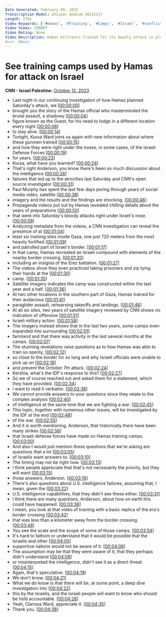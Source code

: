 ```yaml
---
Date Generated: February 09, 2025
Transcription Model: whisper medium 20231117
Length: 279s
Video Keywords: ['#Hamas', '#Training', '#Camps', '#Israel', '#conflict']
Video Views: 198007
Video Rating: None
Video Description: Hamas militants trained for its deadly attack in plain sight and less than a mile from Israel's heavily fortified border. CNN's Clarissa Ward reports.
#cnn  #News
---
```


# See training camps used by Hamas for attack on Israel
**CNN - Israel Palestine:** [October 12, 2023](https://www.youtube.com/watch?v=koXBvLert_g)
*  Last night in our continuing investigation of how Hamas planned Saturday's attack, we [[00:00:00](https://www.youtube.com/watch?v=koXBvLert_g&t=0.0s)]
*  brought you the story of the Hamas official who masterminded the brutal assault, a shadowy [[00:00:04](https://www.youtube.com/watch?v=koXBvLert_g&t=4.66s)]
*  figure known as the Guest, for his need to lodge in a different location every night [[00:00:08](https://www.youtube.com/watch?v=koXBvLert_g&t=8.92s)]
*  to stay alive. [[00:00:14](https://www.youtube.com/watch?v=koXBvLert_g&t=14.0s)]
*  Tonight, Kursa Ward joins us again with new information about where these gunmen trained [[00:00:15](https://www.youtube.com/watch?v=koXBvLert_g&t=15.0s)]
*  and how they were right under the noses, in some cases, of the Israeli Defense Forces [[00:00:19](https://www.youtube.com/watch?v=koXBvLert_g&t=19.78s)]
*  for years. [[00:00:23](https://www.youtube.com/watch?v=koXBvLert_g&t=23.84s)]
*  Kursa, what have you learned? [[00:00:24](https://www.youtube.com/watch?v=koXBvLert_g&t=24.84s)]
*  That's right Anderson, you know there's been so much discussion about the intelligence [[00:00:28](https://www.youtube.com/watch?v=koXBvLert_g&t=28.64s)]
*  failures that led up to the atrocities last Saturday and CNN's open source investigator [[00:00:31](https://www.youtube.com/watch?v=koXBvLert_g&t=31.96s)]
*  Paul Murphy has spent the last few days poring through years of social media video, satellite [[00:00:38](https://www.youtube.com/watch?v=koXBvLert_g&t=38.52s)]
*  imagery and the results and the findings are shocking. [[00:00:46](https://www.youtube.com/watch?v=koXBvLert_g&t=46.0s)]
*  Propaganda videos put out by Hamas revealed chilling details about the years of preparations [[00:00:50](https://www.youtube.com/watch?v=koXBvLert_g&t=50.6s)]
*  that went into Saturday's bloody attacks right under Israel's nose. [[00:00:59](https://www.youtube.com/watch?v=koXBvLert_g&t=59.2s)]
*  Analyzing metadata from the videos, a CNN investigation can reveal the presence of at [[00:01:04](https://www.youtube.com/watch?v=koXBvLert_g&t=64.88s)]
*  least six training sites inside Gaza, one just 720 meters from the most heavily fortified [[00:01:09](https://www.youtube.com/watch?v=koXBvLert_g&t=69.92s)]
*  and patrolled part of Israel's border. [[00:01:17](https://www.youtube.com/watch?v=koXBvLert_g&t=77.68s)]
*  In that camp, Hamas recreated an Israeli compound with elements of the nearby border crossing, [[00:01:20](https://www.youtube.com/watch?v=koXBvLert_g&t=80.44000000000001s)]
*  including an insignia of the Erez battalion. [[00:01:27](https://www.youtube.com/watch?v=koXBvLert_g&t=87.2s)]
*  The videos show they even practiced taking prisoners and zip tying their hands at the [[00:01:30](https://www.youtube.com/watch?v=koXBvLert_g&t=90.56s)]
*  camp. [[00:01:35](https://www.youtube.com/watch?v=koXBvLert_g&t=95.36000000000001s)]
*  Satellite imagery indicates the camp was constructed within the last year and a half. [[00:01:36](https://www.youtube.com/watch?v=koXBvLert_g&t=96.82000000000001s)]
*  At two other locations in the southern part of Gaza, Hamas trained for their audacious [[00:01:41](https://www.youtube.com/watch?v=koXBvLert_g&t=101.72s)]
*  paraglider assault, rehearsing takeoffs and landings. [[00:01:46](https://www.youtube.com/watch?v=koXBvLert_g&t=106.68s)]
*  At all six sites, two years of satellite imagery reviewed by CNN shows no indication of offensive [[00:01:51](https://www.youtube.com/watch?v=koXBvLert_g&t=111.28s)]
*  Israeli military action. [[00:01:58](https://www.youtube.com/watch?v=koXBvLert_g&t=118.64000000000001s)]
*  The imagery instead shows that in the last two years, some camps even expanded into surrounding [[00:02:01](https://www.youtube.com/watch?v=koXBvLert_g&t=121.22000000000001s)]
*  farmland and that there was activity in the last several months at the camps. [[00:02:07](https://www.youtube.com/watch?v=koXBvLert_g&t=127.0s)]
*  The stunning revelations raise questions as to how Hamas was able to train so openly, [[00:02:12](https://www.youtube.com/watch?v=koXBvLert_g&t=132.18s)]
*  so close to the border for so long and why Israeli officials were unable to pick up on [[00:02:18](https://www.youtube.com/watch?v=koXBvLert_g&t=138.26000000000002s)]
*  and prevent the October 7th attack. [[00:02:24](https://www.youtube.com/watch?v=koXBvLert_g&t=144.54000000000002s)]
*  Kershia, what's the IDF's response to this? [[00:02:27](https://www.youtube.com/watch?v=koXBvLert_g&t=147.82s)]
*  So we of course reached out and asked them for a statement, which they have provided. [[00:02:34](https://www.youtube.com/watch?v=koXBvLert_g&t=154.54000000000002s)]
*  I want to read it verbatim. [[00:02:38](https://www.youtube.com/watch?v=koXBvLert_g&t=158.74s)]
*  We cannot provide answers to your questions since they relate to the complex analysis [[00:02:40](https://www.youtube.com/watch?v=koXBvLert_g&t=160.42s)]
*  of intelligence at the same time that we are fighting a war. [[00:02:45](https://www.youtube.com/watch?v=koXBvLert_g&t=165.04s)]
*  This topic, together with numerous other issues, will be investigated by the IDF at the end [[00:02:48](https://www.youtube.com/watch?v=koXBvLert_g&t=168.66s)]
*  of the war. [[00:02:55](https://www.youtube.com/watch?v=koXBvLert_g&t=175.38s)]
*  And it is worth mentioning, Anderson, that historically there have been many strikes [[00:02:56](https://www.youtube.com/watch?v=koXBvLert_g&t=176.38s)]
*  that Israeli defense forces have made on Hamas training camps. [[00:03:00](https://www.youtube.com/watch?v=koXBvLert_g&t=180.82s)]
*  And also I would just mention these questions that we're asking are questions that a lot [[00:03:05](https://www.youtube.com/watch?v=koXBvLert_g&t=185.5s)]
*  of Israelis want answers to. [[00:03:10](https://www.youtube.com/watch?v=koXBvLert_g&t=190.7s)]
*  The timing may not be right now. [[00:03:13](https://www.youtube.com/watch?v=koXBvLert_g&t=193.3s)]
*  I think people appreciate that that's not necessarily the priority, but they will want [[00:03:15](https://www.youtube.com/watch?v=koXBvLert_g&t=195.18s)]
*  those answers, Anderson. [[00:03:19](https://www.youtube.com/watch?v=koXBvLert_g&t=199.62s)]
*  There's also questions about U.S. intelligence failures, assuming that, I mean, given the [[00:03:22](https://www.youtube.com/watch?v=koXBvLert_g&t=202.98s)]
*  U.S. intelligence capabilities, that they didn't see these either. [[00:03:31](https://www.youtube.com/watch?v=koXBvLert_g&t=211.14s)]
*  I think there are many questions, Anderson, about how on earth this could have happened. [[00:03:36](https://www.youtube.com/watch?v=koXBvLert_g&t=216.7s)]
*  I mean, you look at that video of training with a basic replica of the era's border crossing [[00:03:42](https://www.youtube.com/watch?v=koXBvLert_g&t=222.7s)]
*  that was less than a kilometer away from the border crossing. [[00:03:48](https://www.youtube.com/watch?v=koXBvLert_g&t=228.85999999999999s)]
*  You see the scale and the scope of some of those camps. [[00:03:54](https://www.youtube.com/watch?v=koXBvLert_g&t=234.1s)]
*  It's hard to fathom or understand that it would be possible that the Israelis and other [[00:04:00](https://www.youtube.com/watch?v=koXBvLert_g&t=240.04s)]
*  supportive nations would not be aware of it. [[00:04:06](https://www.youtube.com/watch?v=koXBvLert_g&t=246.11999999999998s)]
*  The assumption may be that they were aware of it, that they perhaps didn't understand [[00:04:09](https://www.youtube.com/watch?v=koXBvLert_g&t=249.51999999999998s)]
*  or misinterpreted the intelligence, didn't see it as a direct threat. [[00:04:15](https://www.youtube.com/watch?v=koXBvLert_g&t=255.22s)]
*  Again, that's speculative. [[00:04:19](https://www.youtube.com/watch?v=koXBvLert_g&t=259.28s)]
*  We don't know. [[00:04:21](https://www.youtube.com/watch?v=koXBvLert_g&t=261.14s)]
*  What we do know is that there will be, at some point, a deep dive investigation into [[00:04:22](https://www.youtube.com/watch?v=koXBvLert_g&t=262.36s)]
*  this by the Israelis, and the Israeli people will want to know who should be held accountable. [[00:04:28](https://www.youtube.com/watch?v=koXBvLert_g&t=268.88s)]
*  Yeah, Clarissa Ward, appreciate it. [[00:04:35](https://www.youtube.com/watch?v=koXBvLert_g&t=275.08000000000004s)]
*  Thank you. [[00:04:38](https://www.youtube.com/watch?v=koXBvLert_g&t=278.68s)]
